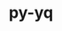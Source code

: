 ---
title: "py-yq"
layout: cache
categories: [package, develop]
meta: {"compilers": ["apple-clang@=16.0.0", "gcc@=10.2.1", "gcc@=10.5.0", "gcc@=13.3.0", "gcc@=7.5.0"], "num_specs": 21, "num_specs_by_stack": {"developer-tools": 4, "developer-tools-aarch64-linux-gnu": 5, "developer-tools-darwin": 5, "developer-tools-manylinux2014": 2, "developer-tools-x86_64_v3-linux-gnu": 5, "root": 21}, "oss": ["centos7", "rhel8", "sequoia", "ubuntu18.04"], "platforms": ["darwin", "linux"], "stacks": ["developer-tools", "developer-tools-aarch64-linux-gnu", "developer-tools-darwin", "developer-tools-manylinux2014", "developer-tools-x86_64_v3-linux-gnu", "root"], "targets": ["aarch64", "x86_64_v3"], "versions": ["2.12.2"]}
spec_details: [{"compiler": "gcc@=7.5.0", "hash": "3xmrowtmg3epu7cxwfw2a6hcjyk656lx", "os": "ubuntu18.04", "platform": "linux", "size": "-", "stacks": ["developer-tools", "root"], "target": "x86_64_v3", "variants": ["build_system=python_pip"], "versions": ["2.12.2"]}, {"compiler": "gcc@=7.5.0", "hash": "5ey2wrlaipvcoxuofigc34fzfdfpix36", "os": "ubuntu18.04", "platform": "linux", "size": "-", "stacks": ["developer-tools", "root"], "target": "x86_64_v3", "variants": ["build_system=python_pip"], "versions": ["2.12.2"]}, {"compiler": "apple-clang@=16.0.0", "hash": "5gwynwhkuudauykgjg5rfcayvmfqi6kq", "os": "sequoia", "platform": "darwin", "size": "-", "stacks": ["developer-tools-darwin", "root"], "target": "aarch64", "variants": ["build_system=python_pip"], "versions": ["2.12.2"]}, {"compiler": "gcc@=10.2.1", "hash": "5ynzqu4kvoa3dfq5zmuypx5opuwoxr4l", "os": "centos7", "platform": "linux", "size": "-", "stacks": ["developer-tools-manylinux2014", "root"], "target": "x86_64_v3", "variants": ["build_system=python_pip"], "versions": ["2.12.2"]}, {"compiler": "gcc@=7.5.0", "hash": "73m5fen7wcec5uz2lhsrkfbjzlxonzd6", "os": "ubuntu18.04", "platform": "linux", "size": "-", "stacks": ["developer-tools", "root"], "target": "x86_64_v3", "variants": ["build_system=python_pip"], "versions": ["2.12.2"]}, {"compiler": "apple-clang@=16.0.0", "hash": "755mqle2ysuels3asvdtea6vlqvv7hl6", "os": "sequoia", "platform": "darwin", "size": "-", "stacks": ["developer-tools-darwin", "root"], "target": "aarch64", "variants": ["build_system=python_pip"], "versions": ["2.12.2"]}, {"compiler": "gcc@=10.5.0", "hash": "c5ksk3ars7lvj22csdecqvgxam4sqg2p", "os": "centos7", "platform": "linux", "size": "-", "stacks": ["developer-tools-x86_64_v3-linux-gnu", "root"], "target": "x86_64_v3", "variants": ["build_system=python_pip"], "versions": ["2.12.2"]}, {"compiler": "gcc@=10.5.0", "hash": "kpkesmyjyi5gzbknp5ue5sp2o375jhzz", "os": "centos7", "platform": "linux", "size": "-", "stacks": ["developer-tools-x86_64_v3-linux-gnu", "root"], "target": "x86_64_v3", "variants": ["build_system=python_pip"], "versions": ["2.12.2"]}, {"compiler": "gcc@=13.3.0", "hash": "kwmdc6zr5kekhhz6wmsupe3wspbr4yyl", "os": "rhel8", "platform": "linux", "size": "-", "stacks": ["developer-tools-aarch64-linux-gnu", "root"], "target": "aarch64", "variants": ["build_system=python_pip"], "versions": ["2.12.2"]}, {"compiler": "gcc@=13.3.0", "hash": "ky3f264db5cvl5nxe6xrhksmorbitzje", "os": "rhel8", "platform": "linux", "size": "-", "stacks": ["developer-tools-aarch64-linux-gnu", "root"], "target": "aarch64", "variants": ["build_system=python_pip"], "versions": ["2.12.2"]}, {"compiler": "gcc@=10.5.0", "hash": "l4wvpbt6ynscj7yrzcujl5xxsnemye5n", "os": "centos7", "platform": "linux", "size": "-", "stacks": ["developer-tools-x86_64_v3-linux-gnu", "root"], "target": "x86_64_v3", "variants": ["build_system=python_pip"], "versions": ["2.12.2"]}, {"compiler": "apple-clang@=16.0.0", "hash": "llhm7k4mquswnyotqoulxknc27cqjrtc", "os": "sequoia", "platform": "darwin", "size": "-", "stacks": ["developer-tools-darwin", "root"], "target": "aarch64", "variants": ["build_system=python_pip"], "versions": ["2.12.2"]}, {"compiler": "gcc@=10.5.0", "hash": "lwb5kecco2ajztnbujtgejxinkq43y3d", "os": "centos7", "platform": "linux", "size": "-", "stacks": ["developer-tools-x86_64_v3-linux-gnu", "root"], "target": "x86_64_v3", "variants": ["build_system=python_pip"], "versions": ["2.12.2"]}, {"compiler": "gcc@=13.3.0", "hash": "oczivqa5wqb5hwce3qmbrzjmz33gogum", "os": "rhel8", "platform": "linux", "size": "-", "stacks": ["developer-tools-aarch64-linux-gnu", "root"], "target": "aarch64", "variants": ["build_system=python_pip"], "versions": ["2.12.2"]}, {"compiler": "gcc@=10.2.1", "hash": "s4j2ova6mdfj2e5ntc6hjrrp7gq3d67c", "os": "centos7", "platform": "linux", "size": "-", "stacks": ["developer-tools-manylinux2014", "root"], "target": "x86_64_v3", "variants": ["build_system=python_pip"], "versions": ["2.12.2"]}, {"compiler": "apple-clang@=16.0.0", "hash": "uirvg4ycy67z5akppzzdnprshfi4ksjy", "os": "sequoia", "platform": "darwin", "size": "-", "stacks": ["developer-tools-darwin", "root"], "target": "aarch64", "variants": ["build_system=python_pip"], "versions": ["2.12.2"]}, {"compiler": "gcc@=13.3.0", "hash": "uvn6do3tfyjsg6oirjd3kzmjmsxivjpc", "os": "rhel8", "platform": "linux", "size": "-", "stacks": ["developer-tools-aarch64-linux-gnu", "root"], "target": "aarch64", "variants": ["build_system=python_pip"], "versions": ["2.12.2"]}, {"compiler": "gcc@=10.5.0", "hash": "w3zl7eqvcxdrxpdvvl65iu7eehpbda4l", "os": "centos7", "platform": "linux", "size": "-", "stacks": ["developer-tools-x86_64_v3-linux-gnu", "root"], "target": "x86_64_v3", "variants": ["build_system=python_pip"], "versions": ["2.12.2"]}, {"compiler": "gcc@=13.3.0", "hash": "yf6zy2v3c2ntjtu5ahkjpdnqsbvrqdem", "os": "rhel8", "platform": "linux", "size": "-", "stacks": ["developer-tools-aarch64-linux-gnu", "root"], "target": "aarch64", "variants": ["build_system=python_pip"], "versions": ["2.12.2"]}, {"compiler": "gcc@=7.5.0", "hash": "yk4a7i664sencfc3zemcjumy4tdnhkwp", "os": "ubuntu18.04", "platform": "linux", "size": "-", "stacks": ["developer-tools", "root"], "target": "x86_64_v3", "variants": ["build_system=python_pip"], "versions": ["2.12.2"]}, {"compiler": "apple-clang@=16.0.0", "hash": "zne3dkhm22v4fgy6ox5apmk6ona3eaji", "os": "sequoia", "platform": "darwin", "size": "-", "stacks": ["developer-tools-darwin", "root"], "target": "aarch64", "variants": ["build_system=python_pip"], "versions": ["2.12.2"]}]
---